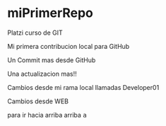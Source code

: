 # miPrimerRepo

Platzi curso de GIT

Mi primera contribucion local para GitHub

Un Commit mas desde GitHub

Una actualizacion mas!!

Cambios desde mi rama local llamadas Developer01

Cambios desde WEB

para ir hacia arriba arriba <kbd>a</kbd>
